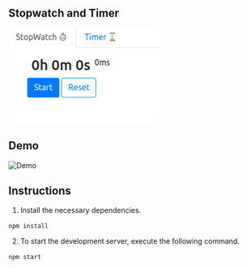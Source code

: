 ## Stopwatch and Timer

![Home Page](https://github.com/lalitsheoran/p-projects/blob/master/Stopwatch-and-Timer/references/home.png)

## Demo

![Demo](https://i.imgur.com/5o2vNJd.gif)

## Instructions

1. Install the necessary dependencies.

```
npm install
```

2. To start the development server, execute the following command.

```
npm start
```





